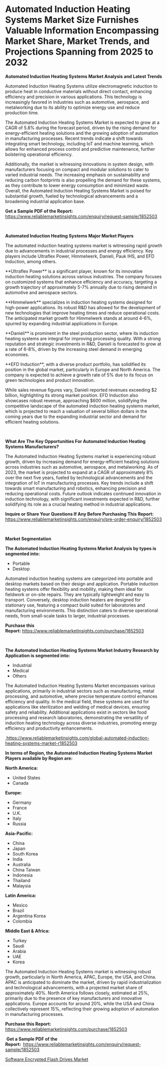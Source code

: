 <p><h1>Automated Induction Heating Systems Market Size Furnishes Valuable Information Encompassing Market Share, Market Trends, and Projections Spanning from 2025 to 2032</h1></p><p><strong>Automated Induction Heating Systems Market Analysis and Latest Trends</strong></p>
<p><p>Automated Induction Heating Systems utilize electromagnetic induction to produce heat in conductive materials without direct contact, enhancing efficiency and precision in various applications. This technology is increasingly favored in industries such as automotive, aerospace, and metalworking due to its ability to optimize energy use and reduce production time. </p><p>The Automated Induction Heating Systems Market is expected to grow at a CAGR of 5.8% during the forecast period, driven by the rising demand for energy-efficient heating solutions and the growing adoption of automation in manufacturing processes. Recent trends indicate a shift towards integrating smart technology, including IoT and machine learning, which allows for enhanced process control and predictive maintenance, further bolstering operational efficiency. </p><p>Additionally, the market is witnessing innovations in system design, with manufacturers focusing on compact and modular solutions to cater to varied industrial needs. The increasing emphasis on sustainability and reducing carbon footprints is also propelling the demand for these systems, as they contribute to lower energy consumption and minimized waste. Overall, the Automated Induction Heating Systems Market is poised for substantial growth, fueled by technological advancements and a broadening industrial application base.</p></p>
<p><strong>Get a Sample PDF of the Report:&nbsp;</strong> <a href="https://www.reliablemarketinsights.com/enquiry/request-sample/1852503?utm_campaign=2819&utm_medium=2&utm_source=Github&utm_content=ia&utm_term=28022025&utm_id=automated-induction-heating-systems">https://www.reliablemarketinsights.com/enquiry/request-sample/1852503</a></p>
<p>&nbsp;</p>
<p><strong>Automated Induction Heating Systems Major Market Players</strong></p>
<p><p>The automated induction heating systems market is witnessing rapid growth due to advancements in industrial processes and energy efficiency. Key players include Ultraflex Power, Himmelwerk, Danieli, Pauk IHS, and EFD Induction, among others.</p><p>**Ultraflex Power** is a significant player, known for its innovative induction heating solutions across various industries. The company focuses on customized systems that enhance efficiency and accuracy, targeting a growth trajectory of approximately 5-7% annually due to rising demand in automotive and aerospace sectors.</p><p>**Himmelwerk** specializes in induction heating systems designed for high-power applications. Its robust R&D has allowed for the development of new technologies that improve heating times and reduce operational costs. The anticipated market growth for Himmelwerk stands at around 4-6%, spurred by expanding industrial applications in Europe.</p><p>**Danieli** is prominent in the steel production sector, where its induction heating systems are integral for improving processing quality. With a strong reputation and strategic investments in R&D, Danieli is forecasted to grow at a rate of 6-8%, driven by the increasing steel demand in emerging economies.</p><p>**EFD Induction**, with a diverse product portfolio, has solidified its position in the global market, particularly in Europe and North America. The company is expected to achieve a growth rate of 5% due to its focus on green technologies and product innovation.</p><p>While sales revenue figures vary, Danieli reported revenues exceeding $2 billion, highlighting its strong market position. EFD Induction also showcases robust revenue, approaching $600 million, solidifying the competitive landscape of the automated induction heating systems market, which is projected to reach a valuation of several billion dollars in the coming years due to the expanding industrial sector and demand for efficient heating solutions.</p></p>
<p>&nbsp;</p>
<p><strong>What Are The Key Opportunities For Automated Induction Heating Systems Manufacturers?</strong></p>
<p><p>The Automated Induction Heating Systems market is experiencing robust growth, driven by increasing demand for energy-efficient heating solutions across industries such as automotive, aerospace, and metalworking. As of 2023, the market is projected to expand at a CAGR of approximately 8% over the next five years, fueled by technological advancements and the integration of IoT in manufacturing processes. Key trends include a shift towards smart manufacturing and robotics, enhancing precision and reducing operational costs. Future outlook indicates continued innovation in induction technology, with significant investments expected in R&D, further solidifying its role as a crucial heating method in industrial applications.</p></p>
<p><strong>Inquire or Share Your Questions If Any Before Purchasing This Report:</strong> <a href="https://www.reliablemarketinsights.com/enquiry/pre-order-enquiry/1852503?utm_campaign=2819&utm_medium=2&utm_source=Github&utm_content=ia&utm_term=28022025&utm_id=automated-induction-heating-systems">https://www.reliablemarketinsights.com/enquiry/pre-order-enquiry/1852503</a></p>
<p>&nbsp;</p>
<p><strong>Market Segmentation</strong></p>
<p><strong>The Automated Induction Heating Systems Market Analysis by types is segmented into:</strong></p>
<p><ul><li>Portable</li><li>Desktop</li></ul></p>
<p><p>Automated induction heating systems are categorized into portable and desktop markets based on their design and application. Portable induction heating systems offer flexibility and mobility, making them ideal for fieldwork or on-site repairs. They are typically lightweight and easy to transport. Conversely, desktop induction heaters are designed for stationary use, featuring a compact build suited for laboratories and manufacturing environments. This distinction caters to diverse operational needs, from small-scale tasks to larger, industrial processes.</p></p>
<p><strong>Purchase this Report:&nbsp;</strong><a href="https://www.reliablemarketinsights.com/purchase/1852503?utm_campaign=2819&utm_medium=2&utm_source=Github&utm_content=ia&utm_term=28022025&utm_id=automated-induction-heating-systems">https://www.reliablemarketinsights.com/purchase/1852503</a></p>
<p>&nbsp;</p>
<p><strong>The Automated Induction Heating Systems Market Industry Research by Application is segmented into:</strong></p>
<p><ul><li>Industrial</li><li>Medical</li><li>Others</li></ul></p>
<p><p>The Automated Induction Heating Systems Market encompasses various applications, primarily in industrial sectors such as manufacturing, metal processing, and automotive, where precise temperature control enhances efficiency and quality. In the medical field, these systems are used for applications like sterilization and welding of medical devices, ensuring safety and reliability. Additional applications exist in sectors like food processing and research laboratories, demonstrating the versatility of induction heating technology across diverse industries, promoting energy efficiency and productivity enhancements.</p></p>
<p><a href="https://www.reliablemarketinsights.com/global-automated-induction-heating-systems-market-r1852503?utm_campaign=2819&utm_medium=2&utm_source=Github&utm_content=ia&utm_term=28022025&utm_id=automated-induction-heating-systems">&nbsp;https://www.reliablemarketinsights.com/global-automated-induction-heating-systems-market-r1852503</a></p>
<p><strong>In terms of Region, the Automated Induction Heating Systems Market Players available by Region are:</strong></p>
<p>
    <p> <strong> North America: </strong>
        <ul>
            <li>United States</li>
            <li>Canada</li>
        </ul>
        </p> 
    <p> <strong> Europe: </strong>
        <ul>
            <li>Germany</li>
            <li>France</li>
            <li>U.K.</li>
            <li>Italy</li>
            <li>Russia</li>
        </ul>
        </p> 
    <p> <strong> Asia-Pacific: </strong>
        <ul>
            <li>China</li>
            <li>Japan</li>
            <li>South Korea</li>
            <li>India</li>
            <li>Australia</li>
            <li>China Taiwan</li>
            <li>Indonesia</li>
            <li>Thailand</li>
            <li>Malaysia</li>
        </ul>
        </p> 
    <p> <strong> Latin America: </strong>
        <ul>
            <li>Mexico</li>
            <li>Brazil</li>
            <li>Argentina Korea</li>
            <li>Colombia</li>
        </ul>
        </p> 
    <p> <strong> Middle East & Africa: </strong>
        <ul>
            <li>Turkey</li>
            <li>Saudi</li>
            <li>Arabia</li>
            <li>UAE</li>
            <li>Korea</li>
        </ul>
    </p>
    </p>
<p><p>The Automated Induction Heating Systems market is witnessing robust growth, particularly in North America, APAC, Europe, the USA, and China. APAC is anticipated to dominate the market, driven by rapid industrialization and technological advancements, with a projected market share of approximately 40%. North America follows closely, estimated at 25%, primarily due to the presence of key manufacturers and innovative applications. Europe accounts for around 20%, while the USA and China collectively represent 15%, reflecting their growing adoption of automation in manufacturing processes.</p></p>
<p><strong>Purchase this Report: </strong><a href="https://www.reliablemarketinsights.com/purchase/1852503?utm_campaign=2819&utm_medium=2&utm_source=Github&utm_content=ia&utm_term=28022025&utm_id=automated-induction-heating-systems">https://www.reliablemarketinsights.com/purchase/1852503</a></p>
<p>&nbsp;<strong>Get a Sample PDF of the Report:&nbsp;&nbsp;</strong><a href="https://www.reliablemarketinsights.com/enquiry/request-sample/1852503?utm_campaign=2819&utm_medium=2&utm_source=Github&utm_content=ia&utm_term=28022025&utm_id=automated-induction-heating-systems">https://www.reliablemarketinsights.com/enquiry/request-sample/1852503</a></p>
<p><strong></strong></p>
<p><p><a href="https://github.com/XavierTyler76/Market-Research-Report-List-1/blob/main/software-encrypted-flash-drives-market.md?utm_campaign=2819&utm_medium=2&utm_source=Github&utm_content=ia&utm_term=28022025&utm_id=automated-induction-heating-systems">Software Encrypted Flash Drives Market</a></p></p>